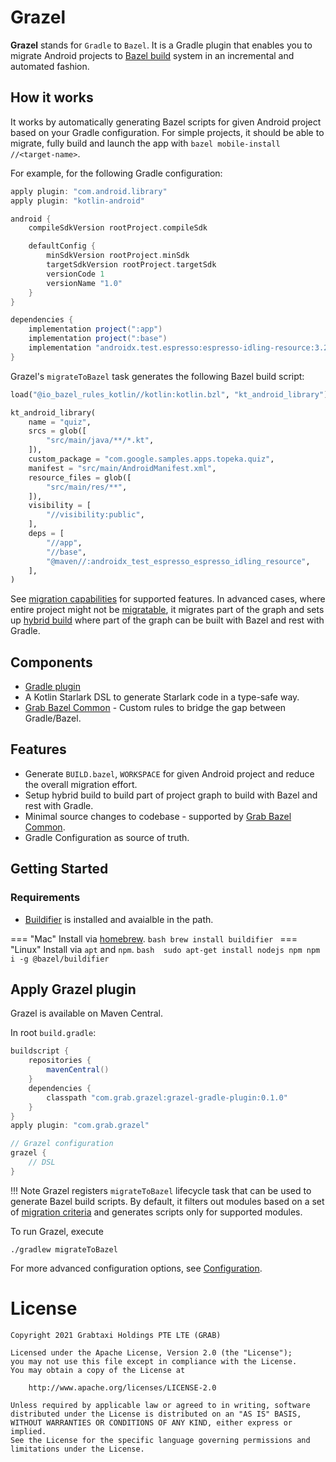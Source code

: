 # Grazel

**Grazel** stands for `Gradle` to `Bazel`. It is a Gradle plugin that enables you to migrate Android projects to [Bazel build](https://bazel.build) system in an incremental and automated fashion. 

## How it works

It works by automatically generating Bazel scripts for given Android project based on your Gradle configuration. For simple projects, it should be able to migrate, fully build and launch the app with `bazel mobile-install //<target-name>`. 

For example, for the following Gradle configuration:

```groovy
apply plugin: "com.android.library"
apply plugin: "kotlin-android"

android {
    compileSdkVersion rootProject.compileSdk

    defaultConfig {
        minSdkVersion rootProject.minSdk
        targetSdkVersion rootProject.targetSdk
        versionCode 1
        versionName "1.0"
    }
}

dependencies {
    implementation project(":app")
    implementation project(":base")
    implementation "androidx.test.espresso:espresso-idling-resource:3.2.0"
}
```

Grazel's `migrateToBazel` task generates the following Bazel build script:

```python
load("@io_bazel_rules_kotlin//kotlin:kotlin.bzl", "kt_android_library")

kt_android_library(
    name = "quiz",
    srcs = glob([
        "src/main/java/**/*.kt",
    ]),
    custom_package = "com.google.samples.apps.topeka.quiz",
    manifest = "src/main/AndroidManifest.xml",
    resource_files = glob([
        "src/main/res/**",
    ]),
    visibility = [
        "//visibility:public",
    ],
    deps = [
        "//app",
        "//base",
        "@maven//:androidx_test_espresso_espresso_idling_resource",
    ],
)

```

See [migration capabilities](migration_capabilities.md) for supported features. In advanced cases, where entire project might not be [migratable](migration_criteria.md), it migrates part of the graph and sets up [hybrid build](hybrid_builds.md) where part of the graph can be built with Bazel and rest with Gradle.

## Components

* [Gradle plugin](https://github.com/grab/Grazel/tree/master/grazel-gradle-plugin)
* A Kotlin Starlark DSL to generate Starlark code in a type-safe way.
* [Grab Bazel Common](https://github.com/grab/grab-bazel-common) - Custom rules to bridge the gap between Gradle/Bazel.

## Features

* Generate `BUILD.bazel`, `WORKSPACE` for given Android project and reduce the overall migration effort.
* Setup hybrid build to build part of project graph to build with Bazel and rest with Gradle.
* Minimal source changes to codebase - supported by [Grab Bazel Common](https://github.com/grab/grab-bazel-common).
* Gradle Configuration as source of truth.

## Getting Started

### Requirements

* [Buildifier](https://github.com/bazelbuild/buildtools/tree/master/buildifier) is installed and avaialble in the path.

=== "Mac"
    Install via [homebrew](https://brew.sh/). 
    ```bash
    brew install buildifier
    ```
=== "Linux"
    Install via `apt` and `npm`. 
    ```bash 
    sudo apt-get install nodejs npm
    npm i -g @bazel/buildifier
    ```

## Apply Grazel plugin

Grazel is available on Maven Central.

In root `build.gradle`:

```groovy
buildscript {
    repositories {
        mavenCentral()
    }
    dependencies {
        classpath "com.grab.grazel:grazel-gradle-plugin:0.1.0"
    }
}
apply plugin: "com.grab.grazel"

// Grazel configuration
grazel {
    // DSL
}
```

!!! Note
    Grazel registers `migrateToBazel` lifecycle task that can be used to generate Bazel build scripts. By default, it filters out modules based on a set of [migration criteria](migration_criteria.md) and generates scripts only for supported modules.

To run Grazel, execute

```
./gradlew migrateToBazel
```

For more advanced configuration options, see [Configuration](grazel_extension.md).

<!-- # Demo

[Topeka](https://github.com/android/topeka) project migrated with Grazel. (Note: dynamic feature modules are not supported yet)

<video width="100%" controls>
  <source src="video/grazel-demo.mp4" type="video/mp4">
  Your browser does not support the video tag.
</video>
<br> -->

# License

```
Copyright 2021 Grabtaxi Holdings PTE LTE (GRAB)

Licensed under the Apache License, Version 2.0 (the "License");
you may not use this file except in compliance with the License.
You may obtain a copy of the License at

    http://www.apache.org/licenses/LICENSE-2.0

Unless required by applicable law or agreed to in writing, software
distributed under the License is distributed on an "AS IS" BASIS,
WITHOUT WARRANTIES OR CONDITIONS OF ANY KIND, either express or implied.
See the License for the specific language governing permissions and
limitations under the License.
```